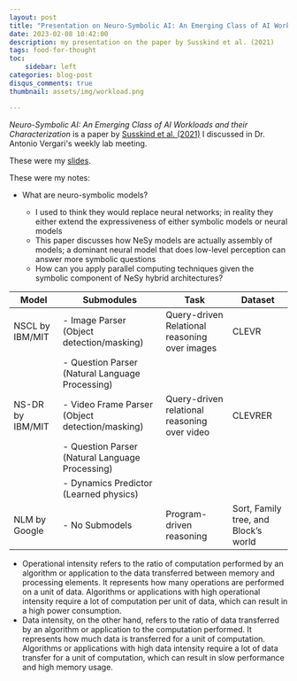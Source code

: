 ```yaml
---
layout: post
title: "Presentation on Neuro-Symbolic AI: An Emerging Class of AI Workloads and their Characterization" #a post with audios
date: 2023-02-08 10:42:00
description: my presentation on the paper by Susskind et al. (2021)
tags: food-for-thought
toc:
    sidebar: left
categories: blog-post
disqus_comments: true
thumbnail: assets/img/workload.png

---
```


_Neuro-Symbolic AI: An Emerging Class of AI Workloads and their Characterization_ is a paper by [Susskind et al. (2021)](https://arxiv.org/abs/2109.06133v1) I discussed in Dr. Antonio Vergari's weekly lab meeting. 

These were my [slides](https://awxlong.github.io/assets/pdf/feb_8th_presentation.pdf).

These were my notes:

- What are neuro-symbolic models?

    - I used to think they would replace neural networks; in reality they either extend the expressiveness of either symbolic models or neural models
    - This paper discusses how NeSy models are actually assembly of models; a dominant neural model that does low-level perception can answer more symbolic questions 
    - How can you apply parallel computing techniques given the symbolic component of NeSy hybrid architectures?


| Model      | Submodules                                                                                   | Task                                | Dataset                      |
|----------------|----------------------------------------------------------------------------------------------|-------------------------------------|------------------------------|
| NSCL by IBM/MIT| - Image Parser (Object detection/masking)                                                    | Query-driven Relational reasoning over images | CLEVR                        |
|                | - Question Parser (Natural Language Processing)                                              |                                     |                              |
| NS-DR by IBM/MIT| - Video Frame Parser (Object detection/masking)                                               | Query-driven relational reasoning over video | CLEVRER                      |
|                | - Question Parser (Natural Language Processing)                                               |                                     |                              |
|                | - Dynamics Predictor (Learned physics)                                                        |                                     |                              |
| NLM by Google  | - No Submodels                                                                               | Program-driven reasoning            | Sort, Family tree, and Block’s world |


- Operational intensity refers to the ratio of computation performed by an algorithm or application to the data transferred between memory and processing elements. It represents how many operations are performed on a unit of data. Algorithms or applications with high operational intensity require a lot of computation per unit of data, which can result in a high power consumption.
- Data intensity, on the other hand, refers to the ratio of data transferred by an algorithm or application to the computation performed. It represents how much data is transferred for a unit of computation. Algorithms or applications with high data intensity require a lot of data transfer for a unit of computation, which can result in slow performance and high memory usage.

